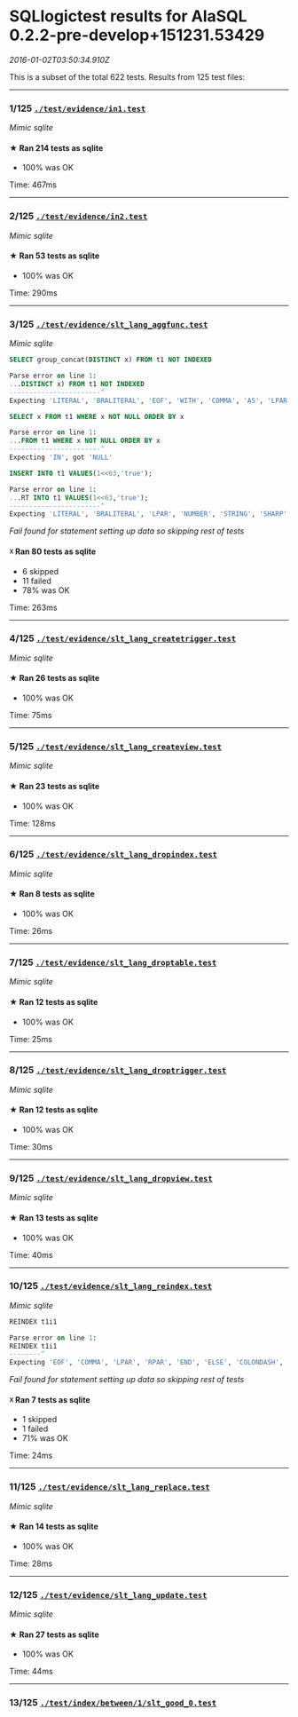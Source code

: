 # SQLlogictest results for AlaSQL 0.2.2-pre-develop+151231.53429

_2016-01-02T03:50:34.910Z_

This is a subset of the total 622 tests.
Results from 125 test files:

---- ---- ---- ---- ---- ---- ----
### 1/125 [`./test/evidence/in1.test`](https://github.com/mathiasrw/alasql-logictest/blob/master/sqllogic/./test/evidence/in1.test)

_Mimic sqlite_
#### ★ Ran 214 tests as sqlite

* 100% was OK

Time: 467ms

---- ---- ---- ---- ---- ---- ----
### 2/125 [`./test/evidence/in2.test`](https://github.com/mathiasrw/alasql-logictest/blob/master/sqllogic/./test/evidence/in2.test)

_Mimic sqlite_
#### ★ Ran 53 tests as sqlite

* 100% was OK

Time: 290ms

---- ---- ---- ---- ---- ---- ----
### 3/125 [`./test/evidence/slt_lang_aggfunc.test`](https://github.com/mathiasrw/alasql-logictest/blob/master/sqllogic/./test/evidence/slt_lang_aggfunc.test)

_Mimic sqlite_

```sql
SELECT group_concat(DISTINCT x) FROM t1 NOT INDEXED

Parse error on line 1:
...DISTINCT x) FROM t1 NOT INDEXED
-----------------------^
Expecting 'LITERAL', 'BRALITERAL', 'EOF', 'WITH', 'COMMA', 'AS', 'LPAR', 'RPAR', 'PIVOT', 'UNPIVOT', 'ORDER', 'WHERE', 'DOT', 'UNION', 'INTERSECT', 'EXCEPT', 'FROM', 'CROSS', 'OUTER', 'NATURAL', 'JOIN', 'INNER', 'LEFT', 'RIGHT', 'FULL', 'SEMI', 'ANTI', 'ON', 'USING', 'GROUP', 'LIMIT', 'OFFSET', 'END', 'ELSE', 'SEMICOLON', 'GO', got 'NOT'
```


```sql
SELECT x FROM t1 WHERE x NOT NULL ORDER BY x

Parse error on line 1:
...FROM t1 WHERE x NOT NULL ORDER BY x
-----------------------^
Expecting 'IN', got 'NULL'
```


```sql
INSERT INTO t1 VALUES(1<<63,'true');

Parse error on line 1:
...RT INTO t1 VALUES(1<<63,'true');
-----------------------^
Expecting 'LITERAL', 'BRALITERAL', 'LPAR', 'NUMBER', 'STRING', 'SHARP', 'DOLLAR', 'AT', 'COLON', 'NOT', 'IF', 'ALL', 'ANY', 'PLUS', 'STAR', 'QUESTION', 'CURRENT_TIMESTAMP', 'JAVASCRIPT', 'NEW', 'CAST', 'CONVERT', 'SUM', 'COUNT', 'MIN', 'MAX', 'AVG', 'FIRST', 'LAST', 'AGGR', 'ARRAY', 'TRUE', 'FALSE', 'NSTRING', 'NULL', 'EXISTS', 'BRAQUESTION', 'CASE', 'MINUS', 'SOME', 'ATLBRA', 'LCUR', got 'LT'
```

_Fail found for statement setting up data so skipping rest of tests_

#### ☓ Ran 80 tests as sqlite

* 6 skipped
* 11 failed
* 78% was OK

Time: 263ms

---- ---- ---- ---- ---- ---- ----
### 4/125 [`./test/evidence/slt_lang_createtrigger.test`](https://github.com/mathiasrw/alasql-logictest/blob/master/sqllogic/./test/evidence/slt_lang_createtrigger.test)

_Mimic sqlite_
#### ★ Ran 26 tests as sqlite

* 100% was OK

Time: 75ms

---- ---- ---- ---- ---- ---- ----
### 5/125 [`./test/evidence/slt_lang_createview.test`](https://github.com/mathiasrw/alasql-logictest/blob/master/sqllogic/./test/evidence/slt_lang_createview.test)

_Mimic sqlite_
#### ★ Ran 23 tests as sqlite

* 100% was OK

Time: 128ms

---- ---- ---- ---- ---- ---- ----
### 6/125 [`./test/evidence/slt_lang_dropindex.test`](https://github.com/mathiasrw/alasql-logictest/blob/master/sqllogic/./test/evidence/slt_lang_dropindex.test)

_Mimic sqlite_
#### ★ Ran 8 tests as sqlite

* 100% was OK

Time: 26ms

---- ---- ---- ---- ---- ---- ----
### 7/125 [`./test/evidence/slt_lang_droptable.test`](https://github.com/mathiasrw/alasql-logictest/blob/master/sqllogic/./test/evidence/slt_lang_droptable.test)

_Mimic sqlite_
#### ★ Ran 12 tests as sqlite

* 100% was OK

Time: 25ms

---- ---- ---- ---- ---- ---- ----
### 8/125 [`./test/evidence/slt_lang_droptrigger.test`](https://github.com/mathiasrw/alasql-logictest/blob/master/sqllogic/./test/evidence/slt_lang_droptrigger.test)

_Mimic sqlite_
#### ★ Ran 12 tests as sqlite

* 100% was OK

Time: 30ms

---- ---- ---- ---- ---- ---- ----
### 9/125 [`./test/evidence/slt_lang_dropview.test`](https://github.com/mathiasrw/alasql-logictest/blob/master/sqllogic/./test/evidence/slt_lang_dropview.test)

_Mimic sqlite_
#### ★ Ran 13 tests as sqlite

* 100% was OK

Time: 40ms

---- ---- ---- ---- ---- ---- ----
### 10/125 [`./test/evidence/slt_lang_reindex.test`](https://github.com/mathiasrw/alasql-logictest/blob/master/sqllogic/./test/evidence/slt_lang_reindex.test)

_Mimic sqlite_

```sql
REINDEX t1i1

Parse error on line 1:
REINDEX t1i1
--------^
Expecting 'EOF', 'COMMA', 'LPAR', 'RPAR', 'END', 'ELSE', 'COLONDASH', 'SEMICOLON', 'GO', got 'LITERAL'
```

_Fail found for statement setting up data so skipping rest of tests_

#### ☓ Ran 7 tests as sqlite

* 1 skipped
* 1 failed
* 71% was OK

Time: 24ms

---- ---- ---- ---- ---- ---- ----
### 11/125 [`./test/evidence/slt_lang_replace.test`](https://github.com/mathiasrw/alasql-logictest/blob/master/sqllogic/./test/evidence/slt_lang_replace.test)

_Mimic sqlite_
#### ★ Ran 14 tests as sqlite

* 100% was OK

Time: 28ms

---- ---- ---- ---- ---- ---- ----
### 12/125 [`./test/evidence/slt_lang_update.test`](https://github.com/mathiasrw/alasql-logictest/blob/master/sqllogic/./test/evidence/slt_lang_update.test)

_Mimic sqlite_
#### ★ Ran 27 tests as sqlite

* 100% was OK

Time: 44ms

---- ---- ---- ---- ---- ---- ----
### 13/125 [`./test/index/between/1/slt_good_0.test`](https://github.com/mathiasrw/alasql-logictest/blob/master/sqllogic/./test/index/between/1/slt_good_0.test)

